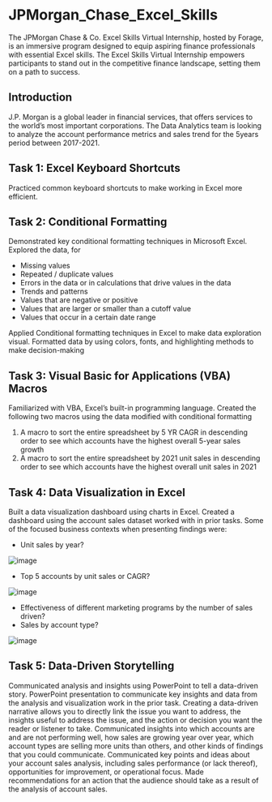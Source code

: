 # JPMorgan_Chase_Excel_Skills
The JPMorgan Chase & Co. Excel Skills Virtual Internship, hosted by Forage, is an immersive program designed to equip aspiring finance professionals with essential Excel skills. The Excel Skills Virtual Internship empowers participants to stand out in the competitive finance landscape, setting them on a path to success. 

## Introduction
J.P. Morgan is a global leader in financial services, that offers services to the world’s most important corporations. The Data Analytics team is looking to analyze the account performance metrics and sales trend for the 5years period between 2017-2021.

## Task 1: Excel Keyboard Shortcuts
Practiced common keyboard shortcuts to make working in Excel more efficient.

## Task 2: Conditional Formatting	
Demonstrated key conditional formatting techniques in Microsoft Excel.
 Explored the data, for
+	Missing values
+	Repeated / duplicate values
+	Errors in the data or in calculations that drive values in the data
+	Trends and patterns
+	Values that are negative or positive
+	Values that are larger or smaller than a cutoff value
+	Values that occur in a certain date range

Applied Conditional formatting techniques in Excel to make data exploration visual. Formatted data by using colors, fonts, and highlighting methods to make decision-making 

## Task 3: Visual Basic for Applications (VBA) Macros
Familiarized with VBA, Excel’s built-in programming language.
Created the following two macros using the data modified with conditional formatting 
1.	A macro to sort the entire spreadsheet by 5 YR CAGR in descending order to see which accounts have the highest overall 5-year sales growth
2.	A macro to sort the entire spreadsheet by 2021 unit sales in descending order to see which accounts have the highest overall unit sales in 2021

## Task 4: Data Visualization in Excel
Built a data visualization dashboard using charts in Excel.
Created a dashboard using the account sales dataset worked with in prior tasks.
Some of the focused business contexts when presenting findings were:
+	Unit sales by year?

![image](https://github.com/vkquests/JPMorgan_Chase_Excel_Skills/assets/126692346/67babcaf-5a3b-48ff-b2ba-fbeac4228348)

+	Top 5 accounts by unit sales or CAGR?

![image](https://github.com/vkquests/JPMorgan_Chase_Excel_Skills/assets/126692346/fed83f09-c1d1-4cea-8aa5-839eceb3b003)


+	Effectiveness of different marketing programs by the number of sales driven?
+	Sales by account type?
  
![image](https://github.com/vkquests/JPMorgan_Chase_Excel_Skills/assets/126692346/e60bf557-7624-4943-b5aa-7f6a4d31bacc)

## Task 5: Data-Driven Storytelling
Communicated analysis and insights using PowerPoint to tell a data-driven story.
PowerPoint presentation to communicate key insights and data from the analysis and visualization work in the prior task. 
Creating a data-driven narrative allows you to directly link the issue you want to address, the insights useful to address the issue, and the action or decision you want the reader or listener to take. 
Communicated insights into which accounts are and are not performing well, how sales are growing year over year, which account types are selling more units than others, and other kinds of findings that you could communicate.
Communicated key points and ideas about your account sales analysis, including sales performance (or lack thereof), opportunities for improvement, or operational focus.
Made recommendations for an action that the audience should take as a result of the analysis of account sales.



